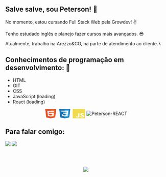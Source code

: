 ## Salve salve, sou Peterson! 🤙

No momento, estou cursando Full Stack Web pela Growdev! ✌

Tenho estudado inglês e planejo fazer cursos mais avançados. 😎

Atualmente, trabalho na Arezzo&CO, na parte de atendimento ao cliente. 📞

## Conhecimentos de programação em desenvolvimento: 🤘

- HTML
- GIT
- CSS
- JavaScript (loading)
- React (loading)

<div align="center" style="display: inline_block;">
  <img align="center" alt="Peterson-HTML" height="30" width="40" src="https://raw.githubusercontent.com/devicons/devicon/master/icons/html5/html5-original.svg">
  <img align="center" alt="Peterson-CSS" height="30" width="40" src="https://raw.githubusercontent.com/devicons/devicon/master/icons/css3/css3-original.svg">
  <img align="center" alt="Peterson-JS" height="30" width="40" src="https://raw.githubusercontent.com/devicons/devicon/master/icons/javascript/javascript-plain.svg">
  <img align="center" alt="Peterson-REACT" height="30" width="40" src="https://upload.wikimedia.org/wikipedia/commons/a/a7/React-icon.svg">
</div>

## Para falar comigo:

<div>
<a href="https://instagram.com/petersonnied" target="_blank"><img src="https://img.shields.io/badge/-Instagram-%23E4405F?style=for-the-badge&logo=instagram&logoColor=white" target="_blank"></a>
<a href="https://www.linkedin.com/in/peterson-nied-01a059231/" target="_blank"><img src="https://img.shields.io/badge/-LinkedIn-%230077B5?style=for-the-badge&logo=linkedin&logoColor=white" target="_blank"></a>
</div>

<br><br>
<div align="center">
  <a href="https://github.com/pcnied">
  <img height="180em" src="https://github-readme-stats.vercel.app/api/top-langs/?username=pcnied&layout=compact&langs_count=7&theme=onedark"/>
</div>

<!--
**pcnied/pcnied** is a ✨ _special_ ✨ repository because its `README.md` (this file) appears on your GitHub profile.

Here are some ideas to get you started:

- 🔭 I’m currently working on ...
- 🌱 I’m currently learning ...
- 👯 I’m looking to collaborate on ...
- 🤔 I’m looking for help with ...
- 💬 Ask me about ...
- 📫 How to reach me: ...
- 😄 Pronouns: ...
- ⚡ Fun fact: ...
-->
